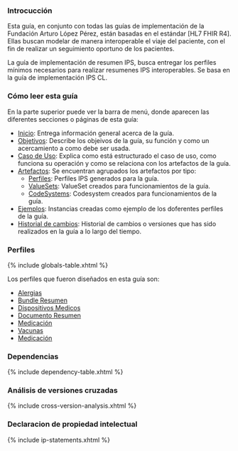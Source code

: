### Introcucción 

Esta guía, en conjunto con todas las guías de implementación de la Fundación Arturo López Pérez, están basadas en el estándar [HL7 FHIR R4].
Ellas buscan modelar de manera interoperable el viaje del paciente, con el fin de realizar un seguimiento oportuno de los pacientes.

La guía de implementación de resumen IPS, busca entregar los perfiles mínimos necesarios para realizar resumenes IPS interoperables. Se basa en la guía de implementación IPS CL.

### Cómo leer esta guía

En la parte superior puede ver la barra de menú, donde aparecen las diferentes secciones o páginas de esta guía:

* [Inicio](index.html): Entrega información general acerca de la guía.
* [Objetivos](objetivos.html): Describe los objeivos de la guía, su función y como un acercamiento a como debe ser usada.
* [Caso de Uso](casodeuso.html): Explica como está estructurado el caso de uso, como funciona su operación y como se relaciona con los artefactos de la guía.
* [Artefactos](artifacts.html): Se encuentran agrupados los artefactos por tipo:
    * [Perfiles](artifacts.html#structures-resource-profiles): Perfiles IPS generados para la guía. 
    * [ValueSets](artifacts.html#terminology-value-sets): ValueSet creados para funcionamientos de la guía.
    * [CodeSystems](artifacts.html#terminology-code-systems): Codesystem creados para funcionamientos de la guía.
* [Ejemplos](artifacts.html#example-example-instances): Instancias creadas como ejemplo de los doferentes perfiles de la guía.
* [Historial de cambios](cambios.html): Historial de cambios o versiones que has sido realizados en la guía a lo largo del tiempo.

### Perfiles 

{% include globals-table.xhtml %}

Los perfiles que fueron diseñados en esta guía son:

   * [Alergias](StructureDefinition-AlergiasFalp.html)
   * [Bundle Resumen](StructureDefinition-BundleResumen.html)
   * [Dispositivos Medicos](StructureDefinition-DispMedicosFalp.html)
   * [Documento Resumen](StructureDefinition-Documento.html)
   * [Medicación](StructureDefinition-PlanMedicacionFalp.html)
   * [Vacunas](StructureDefinition-VacunasFalp.html)
   * [Medicación](StructureDefinition-PlanMedicacionFalp.html)


### Dependencias

{% include dependency-table.xhtml %}


### Análisis de versiones cruzadas

{% include cross-version-analysis.xhtml %}


### Declaracion de propiedad intelectual

{% include ip-statements.xhtml %}